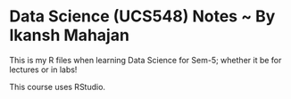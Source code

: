 # Data Science (UCS548) Notes ~ By Ikansh Mahajan
This is my R files when learning Data Science for Sem-5; whether it be for lectures or in labs!

This course uses RStudio.
